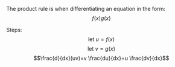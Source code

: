 The product rule is when differentiating an equation in the form: $$f(x)g(x)$$

Steps:
$$\text{let } u = f(x)$$
$$\text{let } v = g(x)$$
$$\frac{d}{dx}(uv)=v \frac{du}{dx}+u \frac{dv}{dx}$$